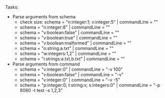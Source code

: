 Tasks:
* Parse arguments from schema
    * check size: schema = "n:integer:1; v:integer:5" | commandLine = ""
    * schema = "n:integer:8" | commandLine = ""
    * schema = "v:boolean:false" | commandLine = ""
    * schema = "v:boolean:true" | commandLine = ""
    * schema = "v:boolean:malformed" | commandLine = ""
    * schema = "o:string:a.txt" | commandLine = ""
    * schema = "w:integers:1,2" | commandLine = ""
    * schema = "i:strings:a.txt,b.txt" | commandLine = ""
* Parse arguments from command
    * schema = "v:integer:0" | commandLine = "-v 100"
    * schema = "v:boolean:false" | commandLine = "-v"
    * schema = "v:integer:0" | commandLine = "-v -5"
    * schema = "p:integer:0; t:string:x; s:integers:0" | commandLine = "-p 8080 -t test -s 1,2,3"
